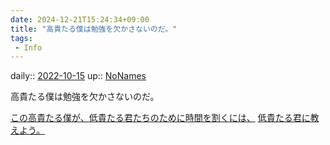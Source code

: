 ```yaml
---
date: 2024-12-21T15:24:34+09:00
title: "高貴たる僕は勉強を欠かさないのだ。"
tags:
 - Info
---
```


daily:: [2022-10-15](Daily_Note/2022-10-15.md)
up:: [NoNames](../Bar/Novel/Chaos/NoNames.md)

高貴たる僕は勉強を欠かさないのだ。

[この高貴たる僕が、低貴たる君たちのために時間を割くには、](この高貴たる僕が、低貴たる君たちのために時間を割くには、.md)
[低貴たる君に教えよう。](低貴たる君に教えよう。.md)